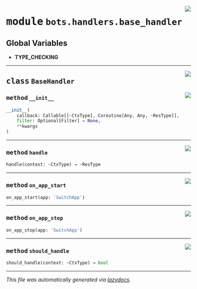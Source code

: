 <!-- markdownlint-disable -->

<a href="https://github.com/switchcollab/Switch-Bots-Python-Library/tree/main/src/switch/bots/handlers/base_handler.py#L0"><img align="right" src="https://img.shields.io/badge/-source-cccccc?style=flat-square"/></a>

# <kbd>module</kbd> `bots.handlers.base_handler`




**Global Variables**
---------------
- **TYPE_CHECKING**


---

<a href="https://github.com/switchcollab/Switch-Bots-Python-Library/tree/main/src/switch/bots/handlers/base_handler.py#L15"><img align="right" src="https://img.shields.io/badge/-source-cccccc?style=flat-square"/></a>

## <kbd>class</kbd> `BaseHandler`




<a href="https://github.com/switchcollab/Switch-Bots-Python-Library/tree/main/src/switch/bots/handlers/base_handler.py#L16"><img align="right" src="https://img.shields.io/badge/-source-cccccc?style=flat-square"/></a>

### <kbd>method</kbd> `__init__`

```python
__init__(
    callback: Callable[[~CtxType], Coroutine[Any, Any, ~ResType]],
    filter: Optional[Filter] = None,
    **kwargs
)
```








---

<a href="https://github.com/switchcollab/Switch-Bots-Python-Library/tree/main/src/switch/bots/handlers/base_handler.py#L34"><img align="right" src="https://img.shields.io/badge/-source-cccccc?style=flat-square"/></a>

### <kbd>method</kbd> `handle`

```python
handle(context: ~CtxType) → ~ResType
```





---

<a href="https://github.com/switchcollab/Switch-Bots-Python-Library/tree/main/src/switch/bots/handlers/base_handler.py#L25"><img align="right" src="https://img.shields.io/badge/-source-cccccc?style=flat-square"/></a>

### <kbd>method</kbd> `on_app_start`

```python
on_app_start(app: 'SwitchApp')
```





---

<a href="https://github.com/switchcollab/Switch-Bots-Python-Library/tree/main/src/switch/bots/handlers/base_handler.py#L28"><img align="right" src="https://img.shields.io/badge/-source-cccccc?style=flat-square"/></a>

### <kbd>method</kbd> `on_app_stop`

```python
on_app_stop(app: 'SwitchApp')
```





---

<a href="https://github.com/switchcollab/Switch-Bots-Python-Library/tree/main/src/switch/bots/handlers/base_handler.py#L31"><img align="right" src="https://img.shields.io/badge/-source-cccccc?style=flat-square"/></a>

### <kbd>method</kbd> `should_handle`

```python
should_handle(context: ~CtxType) → bool
```








---

_This file was automatically generated via [lazydocs](https://github.com/ml-tooling/lazydocs)._
